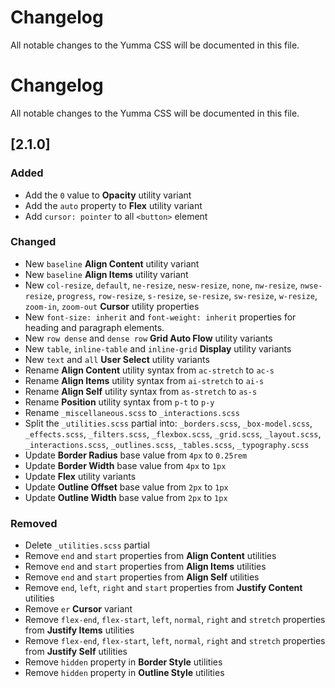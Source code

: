 # Changelog

All notable changes to the Yumma CSS will be documented in this file.

# Changelog

All notable changes to the Yumma CSS will be documented in this file.

## [2.1.0]

### Added

- Add the `0` value to **Opacity** utility variant
- Add the `auto` property to **Flex** utility variant
- Add `cursor: pointer` to all `<button>` element

### Changed

- New `baseline` **Align Content** utility variant
- New `baseline` **Align Items** utility variant
- New `col-resize`, `default`, `ne-resize`, `nesw-resize`, `none`, `nw-resize`, `nwse-resize`, `progress`, `row-resize`, `s-resize`, `se-resize`, `sw-resize`, `w-resize`, `zoom-in`, `zoom-out` **Cursor** utility properties
- New `font-size: inherit` and `font-weight: inherit` properties for heading and paragraph elements.
- New `row dense` and `dense row` **Grid Auto Flow** utility variants
- New `table`, `inline-table` and `inline-grid` **Display** utility variants
- New `text` and `all` **User Select** utility variants
- Rename **Align Content** utility syntax from `ac-stretch` to `ac-s`
- Rename **Align Items** utility syntax from `ai-stretch` to `ai-s`
- Rename **Align Self** utility syntax from `as-stretch` to `as-s`
- Rename **Position** utility syntax from `p-t` to `p-y`
- Rename `_miscellaneous.scss` to `_interactions.scss`
- Split the `_utilities.scss` partial into: `_borders.scss`, `_box-model.scss`, `_effects.scss`, `_filters.scss`, `_flexbox.scss`, `_grid.scss`, `_layout.scss`, `_interactions.scss`, `_outlines.scss`, `_tables.scss`, `_typography.scss`
- Update **Border Radius** base value from `4px` to `0.25rem`
- Update **Border Width** base value from `4px` to `1px`
- Update **Flex** utility variants
- Update **Outline Offset** base value from `2px` to `1px`
- Update **Outline Width** base value from `2px` to `1px`

### Removed

- Delete `_utilities.scss` partial
- Remove `end` and `start` properties from **Align Content** utilities
- Remove `end` and `start` properties from **Align Items** utilities
- Remove `end` and `start` properties from **Align Self** utilities
- Remove `end`, `left`, `right` and `start` properties from **Justify Content** utilities
- Remove `er` **Cursor** variant
- Remove `flex-end`, `flex-start`, `left`, `normal`, `right` and `stretch` properties from **Justify Items** utilities
- Remove `flex-end`, `flex-start`, `left`, `normal`, `right` and `stretch` properties from **Justify Self** utilities
- Remove `hidden` property in **Border Style** utilities
- Remove `hidden` property in **Outline Style** utilities